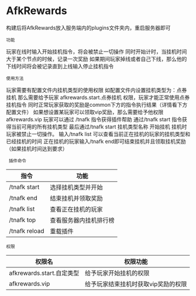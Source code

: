 # AfkRewards
构建后将AfkRewards放入服务端内的plugins文件夹内，重启服务器即可

    功能

玩家在线时输入开始挂机指令，将会被禁止一切操作
同时开始计时，当挂机时间大于某个节点的时候，记录一次奖励
如果期间玩家掉线或者自己下线，那么他的下线时间将会被记录直到上线输入停止挂机指令

    使用方法

玩家需要有配置文件内挂机类型的使用权限
如配置文件内设置挂机类型为：点券挂机
那么需要给予玩家 afkrewards.start.点券挂机 权限，玩家才能正常使用点券挂机指令
同时正常玩家获取的奖励是common下方的指令执行结果（详情看下方配置文件）
如果想设置某玩家可以领取vip奖励，那么需要给予他权限 afkrewards.vip
玩家可以通过 /tnafk 指令获得插件帮助
通过/tnafk start 指令获得当前可用的所有挂机类型
最后通过/tnafk start 挂机类型名称 开始挂机
挂机时玩家被禁止一切操作。
输入/tnafk list 可以查看当前正在挂机的玩家的挂机类型和已经挂机的时间
正在挂机的玩家输入/tnafk end即可结束挂机并且领取挂机奖励（如果挂机时间达到要求）

     插件命令
| 指令            | 功能          |
|---------------|-------------|
| /tnafk start  | 选择挂机类型并开始   |
| /tnafk end    | 结束挂机并领取奖励   |
| /tnafk list   | 查看正在挂机的玩家   |
| /tnafk top    | 查看服务器内挂机排行榜 |
| /tnafk reload | 重载插件        |

    权限
| 权限名                   | 权限功能                |
|-----------------------|---------------------|
| afkrewards.start.自定类型 | 给予玩家开始挂机的权限         |
| afkrewards.vip        | 给予玩家结束挂机时获取vip奖励的权限 |



























